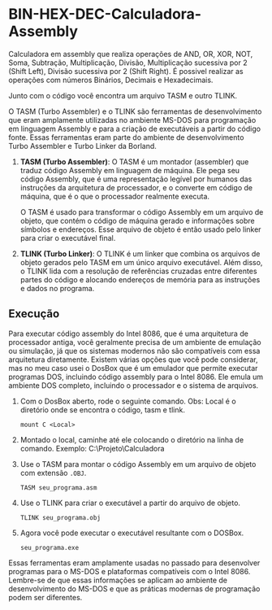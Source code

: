 # BIN-HEX-DEC-Calculadora-Assembly
Calculadora em assembly que realiza operações de AND, OR, XOR, NOT, Soma, Subtração, Multiplicação, Divisão,  Multiplicação sucessiva por 2 (Shift Left), Divisão sucessiva por 2 (Shift Right). É possivel realizar as operações com números Binários, Decimais e Hexadecimais.

Junto com o código você encontra um arquivo TASM e outro TLINK.

O TASM (Turbo Assembler) e o TLINK são ferramentas de desenvolvimento que eram amplamente utilizadas no ambiente MS-DOS para programação em linguagem Assembly e para a criação de executáveis a partir do código fonte. Essas ferramentas eram parte do ambiente de desenvolvimento Turbo Assembler e Turbo Linker da Borland.

1. **TASM (Turbo Assembler)**:
   O TASM é um montador (assembler) que traduz código Assembly em linguagem de máquina. Ele pega seu código Assembly, que é uma representação legível por humanos das instruções da arquitetura de processador, e o converte em código de máquina, que é o que o processador realmente executa.

   O TASM é usado para transformar o código Assembly em um arquivo de objeto, que contém o código de máquina gerado e informações sobre símbolos e endereços. Esse arquivo de objeto é então usado pelo linker para criar o executável final.

2. **TLINK (Turbo Linker)**:
   O TLINK é um linker que combina os arquivos de objeto gerados pelo TASM em um único arquivo executável. Além disso, o TLINK lida com a resolução de referências cruzadas entre diferentes partes do código e alocando endereços de memória para as instruções e dados no programa.


## Execução

Para executar código assembly do Intel 8086, que é uma arquitetura de processador antiga, você geralmente precisa de um ambiente de emulação ou simulação, já que os sistemas modernos não são compatíveis com essa arquitetura diretamente. Existem várias opções que você pode considerar, mas no meu caso usei o DosBox que é um emulador que permite executar programas DOS, incluindo código assembly para o Intel 8086. Ele emula um ambiente DOS completo, incluindo o processador e o sistema de arquivos.

1. Com o DosBox aberto, rode o seguinte comando. Obs: Local é o diretório onde se encontra o código, tasm e tlink.
   ```
   mount C <Local>
   ```
2. Montado o local, caminhe até ele colocando o diretório na linha de comando. Exemplo: C:\Projeto\Calculadora

3. Use o TASM para montar o código Assembly em um arquivo de objeto com extensão `.OBJ`.
   ```
   TASM seu_programa.asm
   ```
3. Use o TLINK para criar o executável a partir do arquivo de objeto.
   ```
   TLINK seu_programa.obj
   ```
4. Agora você pode executar o executável resultante com o DOSBox.
   ```
   seu_programa.exe
   ```

Essas ferramentas eram amplamente usadas no passado para desenvolver programas para o MS-DOS e plataformas compatíveis com o Intel 8086. Lembre-se de que essas informações se aplicam ao ambiente de desenvolvimento do MS-DOS e que as práticas modernas de programação podem ser diferentes.
